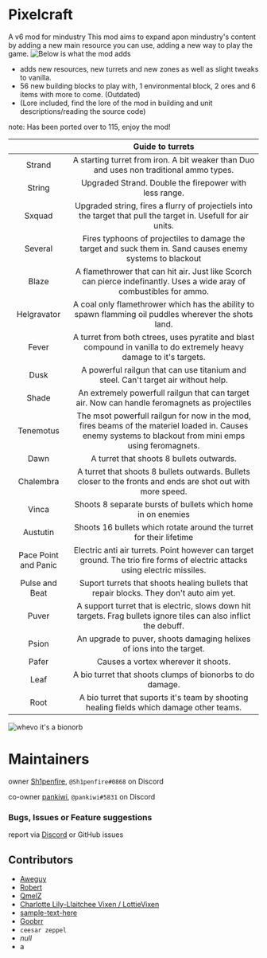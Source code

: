 # Pixelcraft
A v6 mod for mindustry
This mod aims to expand apon mindustry's content by adding a new main resource you can use, adding a new way to play the game.
![Below is what the mod adds](https://github.com/Sh1penfire/pixelcraft/blob/main/sprites/Github/exampleMainItem.jpg)

- adds new resources, new turrets and new zones as well as slight tweaks to vanilla.
- 56 new building blocks to play with, 1 environmental block, 2 ores and 6 items with more to come. (Outdated)
- (Lore included, find the lore of the mod in building and unit descriptions/reading the source code)

note: Has been ported over to 115, enjoy the mod!

||**Guide to turrets**| 
|:-----:|:-----:|
Strand|A starting turret from iron. A bit weaker than Duo and uses non traditional ammo types.
String|Upgraded Strand. Double the firepower with less range.
Sxquad|Upgraded string, fires a flurry of projectiels into the target that pull the target in. Usefull for air units.
Several|Fires typhoons of projectiles to damage the target and suck them in. Sand causes enemy systems to blackout
Blaze|A flamethrower that can hit air. Just like Scorch can pierce indefinantly. Uses a wide aray of combustibles for ammo.
Helgravator|A coal only flamethrower which has the ability to spawn flamming oil puddles wherever the shots land.
Fever|A turret from both ctrees, uses pyratite and blast compound in vanilla to do extremely heavy damage to it's targets.
Dusk|A powerful railgun that can use titanium and steel. Can't target air without help.
Shade|An extremely powerfull railgun that can target air. Now can handle feromagnets as projectiles
Tenemotus|The msot powerfull railgun for now in the mod, fires beams of the materiel loaded in. Causes enemy systems to blackout from mini emps using feromagnets.
Dawn|A turret that shoots 8 bullets outwards.
Chalembra|A turret that shoots 8 bullets outwards. Bullets closer to the fronts and ends are shot out with more speed.
Vinca|Shoots 8 separate bursts of bullets which home in on enemies
Austutin|Shoots 16 bullets which rotate around the turret for their lifetime
Pace Point and Panic|Electric anti air turrets. Point however can target ground. The trio fire forms of electric attacks using electric missiles.
Pulse and Beat|Suport turrets that shoots healing bullets that repair blocks. They don't auto aim yet.
Puver|A support turret that is electric, slows down hit targets. Frag bullets ignore tiles can also inflict the debuff.
Psion|An upgrade to puver, shoots damaging helixes of ions into the target.
Pafer|Causes a vortex wherever it shoots.
Leaf|A bio turret that shoots clumps of bionorbs to do damage.
Root|A bio turret that suports it's team by shooting healing fields which damage other teams.

![whevo it's a bionorb](https://raw.githubusercontent.com/Sh1penfire/pixelcraft/main/sprites/items/bionorb.png)

# Maintainers 

owner 
[Sh1penfire](https://github.com/Sh1penfire), `@Sh1penfire#0868` on Discord

co-owner 
[pankiwi](https://github.com/pankiwi), `@pankiwi#5831` on Discord

### Bugs, Issues or Feature suggestions
report via [Discord](https://discord.gg/xwq8hU5Ww8) or GitHub issues

## Contributors
- [Aweguy](https://github.com/Aweguy)
- [Robert](https://github.com/rmperkow)
- [QmelZ](https://github.com/QmelZ)
- [Charlotte Lily-Llaitchee Vixen / LottieVixen](https://github.com/LottieVixen)
- [sample-text-here](https://github.com/sample-text-here)
- [Goobrr](https://github.com/Goobrr/underbuilding)
- `ceesar zeppel`
- *null*
- a